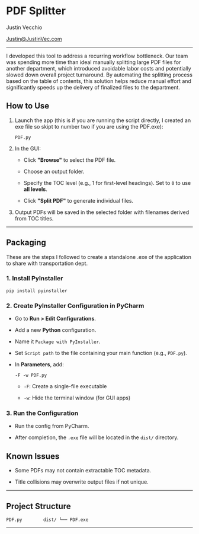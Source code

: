PDF Splitter
===================
Justin Vecchio

Justin@JustinVec.com

----------

I developed this tool to address a recurring workflow bottleneck. Our team was spending more time than ideal manually splitting large PDF files for another department, which introduced avoidable labor costs and potentially slowed down overall project turnaround. By automating the splitting process based on the table of contents, this solution helps reduce manual effort and significantly speeds up the delivery of finalized files to the department.


How to Use
-------------

1.  Launch the app (this is if you are running the script directly, I created an exe file so skipt to number two if you are using the PDF.exe):

    `PDF.py`

2.  In the GUI:

    -   Click **"Browse"** to select the PDF file.

    -   Choose an output folder.

    -   Specify the TOC level (e.g., 1 for first-level headings). Set to `0` to use **all levels**.

    -   Click **"Split PDF"** to generate individual files.

3.  Output PDFs will be saved in the selected folder with filenames derived from TOC titles.

* * * * *

Packaging
-------------------------------------------

These are the steps I followed to create a standalone .exe of the application to share with transportation dept.

### 1\. Install PyInstaller

`pip install pyinstaller`

### 2\. Create PyInstaller Configuration in PyCharm

-   Go to **Run > Edit Configurations**.

-   Add a new **Python** configuration.

-   Name it `Package with PyInstaller`.

-   Set `Script path` to the file containing your main function (e.g., `PDF.py`).

-   In **Parameters**, add:

    `-F -w PDF.py`

    -   `-F`: Create a single-file executable

    -   `-w`: Hide the terminal window (for GUI apps)

### 3\. Run the Configuration

-   Run the config from PyCharm.

-   After completion, the `.exe` file will be located in the `dist/` directory.


Known Issues
---------------

-   Some PDFs may not contain extractable TOC metadata.

-   Title collisions may overwrite output files if not unique.

* * * * *

Project Structure
--------------------
`PDF.py       
dist/
└── PDF.exe`

* * * * *

